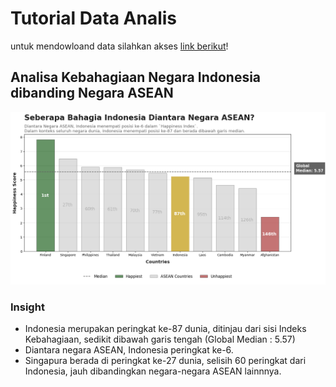 # Tutorial Data Analis

untuk mendowloand data silahkan akses [link berikut](https://google.com)!

## Analisa Kebahagiaan Negara Indonesia dibanding Negara ASEAN
<img src="https://github.com/ziyadn/turorial_data_analis/blob/main/Gambar1.png">

### Insight
- Indonesia merupakan peringkat ke-87 dunia, ditinjau dari sisi Indeks Kebahagiaan, sedikit dibawah garis tengah (Global Median : 5.57)
- Diantara negara ASEAN, Indonesia peringkat ke-6.
- Singapura berada di peringkat ke-27 dunia, selisih 60 peringkat dari Indonesia, jauh dibandingkan negara-negara ASEAN lainnnya.
